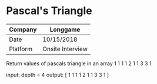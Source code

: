 # Pascal's Triangle

Company|Longgame
---|---
Date|10/15/2018
Platform|Onsite Interview

Return values of pascals triangle in an array
     1
    1 1
   1 2 1
  1 3 3 1

 input: depth = 4
 output: [ 1 1 1 1 2 1 1 3 3 1 ]